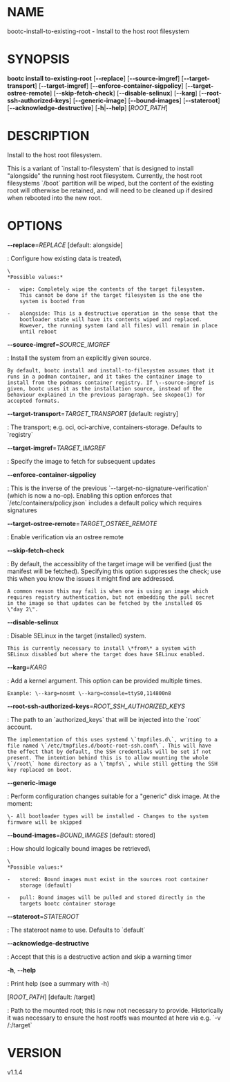 # NAME

bootc-install-to-existing-root - Install to the host root filesystem

# SYNOPSIS

**bootc install to-existing-root** \[**\--replace**\]
\[**\--source-imgref**\] \[**\--target-transport**\]
\[**\--target-imgref**\] \[**\--enforce-container-sigpolicy**\]
\[**\--target-ostree-remote**\] \[**\--skip-fetch-check**\]
\[**\--disable-selinux**\] \[**\--karg**\]
\[**\--root-ssh-authorized-keys**\] \[**\--generic-image**\]
\[**\--bound-images**\] \[**\--stateroot**\]
\[**\--acknowledge-destructive**\] \[**-h**\|**\--help**\]
\[*ROOT_PATH*\]

# DESCRIPTION

Install to the host root filesystem.

This is a variant of \`install to-filesystem\` that is designed to
install \"alongside\" the running host root filesystem. Currently, the
host root filesystems \`/boot\` partition will be wiped, but the content
of the existing root will otherwise be retained, and will need to be
cleaned up if desired when rebooted into the new root.

# OPTIONS

**\--replace**=*REPLACE* \[default: alongside\]

:   Configure how existing data is treated\

    \
    *Possible values:*

    -   wipe: Completely wipe the contents of the target filesystem.
        This cannot be done if the target filesystem is the one the
        system is booted from

    -   alongside: This is a destructive operation in the sense that the
        bootloader state will have its contents wiped and replaced.
        However, the running system (and all files) will remain in place
        until reboot

**\--source-imgref**=*SOURCE_IMGREF*

:   Install the system from an explicitly given source.

    By default, bootc install and install-to-filesystem assumes that it
    runs in a podman container, and it takes the container image to
    install from the podmans container registry. If \--source-imgref is
    given, bootc uses it as the installation source, instead of the
    behaviour explained in the previous paragraph. See skopeo(1) for
    accepted formats.

**\--target-transport**=*TARGET_TRANSPORT* \[default: registry\]

:   The transport; e.g. oci, oci-archive, containers-storage. Defaults
    to \`registry\`

**\--target-imgref**=*TARGET_IMGREF*

:   Specify the image to fetch for subsequent updates

**\--enforce-container-sigpolicy**

:   This is the inverse of the previous
    \`\--target-no-signature-verification\` (which is now a no-op).
    Enabling this option enforces that \`/etc/containers/policy.json\`
    includes a default policy which requires signatures

**\--target-ostree-remote**=*TARGET_OSTREE_REMOTE*

:   Enable verification via an ostree remote

**\--skip-fetch-check**

:   By default, the accessiblity of the target image will be verified
    (just the manifest will be fetched). Specifying this option
    suppresses the check; use this when you know the issues it might
    find are addressed.

    A common reason this may fail is when one is using an image which
    requires registry authentication, but not embedding the pull secret
    in the image so that updates can be fetched by the installed OS
    \"day 2\".

**\--disable-selinux**

:   Disable SELinux in the target (installed) system.

    This is currently necessary to install \*from\* a system with
    SELinux disabled but where the target does have SELinux enabled.

**\--karg**=*KARG*

:   Add a kernel argument. This option can be provided multiple times.

    Example: \--karg=nosmt \--karg=console=ttyS0,114800n8

**\--root-ssh-authorized-keys**=*ROOT_SSH_AUTHORIZED_KEYS*

:   The path to an \`authorized_keys\` that will be injected into the
    \`root\` account.

    The implementation of this uses systemd \`tmpfiles.d\`, writing to a
    file named \`/etc/tmpfiles.d/bootc-root-ssh.conf\`. This will have
    the effect that by default, the SSH credentials will be set if not
    present. The intention behind this is to allow mounting the whole
    \`/root\` home directory as a \`tmpfs\`, while still getting the SSH
    key replaced on boot.

**\--generic-image**

:   Perform configuration changes suitable for a \"generic\" disk image.
    At the moment:

    \- All bootloader types will be installed - Changes to the system
    firmware will be skipped

**\--bound-images**=*BOUND_IMAGES* \[default: stored\]

:   How should logically bound images be retrieved\

    \
    *Possible values:*

    -   stored: Bound images must exist in the sources root container
        storage (default)

    -   pull: Bound images will be pulled and stored directly in the
        targets bootc container storage

**\--stateroot**=*STATEROOT*

:   The stateroot name to use. Defaults to \`default\`

**\--acknowledge-destructive**

:   Accept that this is a destructive action and skip a warning timer

**-h**, **\--help**

:   Print help (see a summary with -h)

\[*ROOT_PATH*\] \[default: /target\]

:   Path to the mounted root; this is now not necessary to provide.
    Historically it was necessary to ensure the host rootfs was mounted
    at here via e.g. \`-v /:/target\`

# VERSION

v1.1.4
